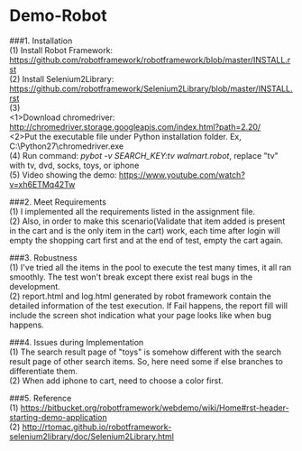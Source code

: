 # Demo-Robot
###1. Installation</br>
(1) Install Robot Framework: https://github.com/robotframework/robotframework/blob/master/INSTALL.rst</br>
(2) Install Selenium2Library: https://github.com/robotframework/Selenium2Library/blob/master/INSTALL.rst</br>
(3)</br>
<1>Download chromedriver: http://chromedriver.storage.googleapis.com/index.html?path=2.20/</br>
<2>Put the executable file under Python installation folder. Ex, C:\Python27\chromedriver.exe</br>
(4) Run command: <i>pybot -v SEARCH_KEY:tv walmart.robot</i>, replace "tv" with tv, dvd, socks, toys, or iphone</br>
(5) Video showing the demo: https://www.youtube.com/watch?v=xh6ETMq42Tw

###2. Meet Requirements</br>
(1) I implemented all the requirements listed in the assignment file.</br>
(2) Also, in order to make this scenario(Validate that item added is present in the cart and is the only item in the cart) work, each time after login will empty the shopping cart first and at the end of test, empty the cart again.

###3. Robustness</br>
(1) I've tried all the items in the pool to execute the test many times, it all ran smoothly. The test won't break except there exist real bugs in the development.</br>
(2) report.html and log.html generated by robot framework contain the detailed information of the test execution. If Fail happens, the report fill will include the screen shot indication what your page looks like when bug happens.
   
###4. Issues during Implementation</br>
(1) The search result page of "toys" is somehow different with the search result page of other search items. So, here need some if else branches to differentiate them.</br>
(2) When add iphone to cart, need to choose a color first.

###5. Reference</br>
(1) https://bitbucket.org/robotframework/webdemo/wiki/Home#rst-header-starting-demo-application</br>
(2) http://rtomac.github.io/robotframework-selenium2library/doc/Selenium2Library.html

